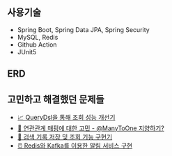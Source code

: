 ## 사용기술

* Spring Boot, Spring Data JPA, Spring Security
* MySQL, Redis
* Github Action
* JUnit5

## ERD


## 고민하고 해결했던 문제들


* [📈 QueryDsl을 통해 조회 성능 개선기](https://github.com/pping-ppong/Server/wiki/1.-QueryDsl%EC%9D%84-%EC%9D%B4%EC%9A%A9%ED%95%9C-%EC%A1%B0%ED%9A%8C-%EC%84%B1%EB%8A%A5-%EA%B0%9C%EC%84%A0%EA%B8%B0)
* [👭 연관관계 매핑에 대한 고민 - @ManyToOne 지양하기?](https://github.com/pping-ppong/Server/wiki/2.-%EC%97%B0%EA%B4%80%EA%B4%80%EA%B3%84-%EB%A7%A4%ED%95%91%EC%97%90-%EB%8C%80%ED%95%9C-%EA%B3%A0%EB%AF%BC---@ManyToOne-%EC%A7%80%EC%96%91%ED%95%98%EA%B8%B0%3F)
* [🔎 검색 기록 저장 및 조회 기능 구현기]()
* [⏰ Redis와 Kafka를 이용한 알림 서비스 구현]()

